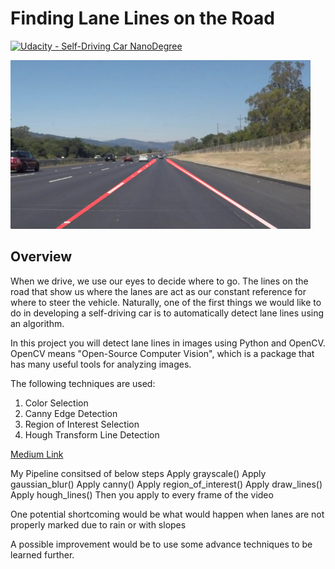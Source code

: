 # **Finding Lane Lines on the Road** 
[![Udacity - Self-Driving Car NanoDegree](https://s3.amazonaws.com/udacity-sdc/github/shield-carnd.svg)](http://www.udacity.com/drive)

<img src="examples/laneLines_thirdPass.jpg" width="480" alt="Combined Image" />

Overview
---

When we drive, we use our eyes to decide where to go.  The lines on the road that show us where the lanes are act as our constant reference for where to steer the vehicle.  Naturally, one of the first things we would like to do in developing a self-driving car is to automatically detect lane lines using an algorithm.

In this project you will detect lane lines in images using Python and OpenCV.  OpenCV means "Open-Source Computer Vision", which is a package that has many useful tools for analyzing images.  

The following techniques are used:
1. Color Selection
2. Canny Edge Detection
3. Region of Interest Selection
4. Hough Transform Line Detection


[Medium Link](https://medium.com/@somesh.pandit/detecting-lane-lines-on-the-road-for-sdc-16fdfa83068d)


My Pipeline consitsed of below steps
Apply grayscale()
Apply gaussian_blur()
Apply canny()
Apply region_of_interest()
Apply draw_lines()
Apply hough_lines()
Then you apply to every frame of the video




One potential shortcoming would be what would happen when lanes are not properly marked  due to rain or with slopes


A possible improvement would be to use some advance techniques to be learned further.



